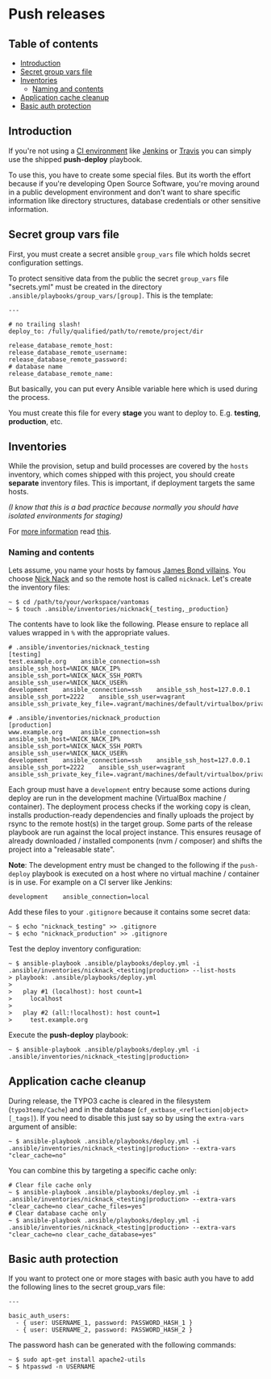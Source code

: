 # Push releases

## Table of contents

<!-- START doctoc generated TOC please keep comment here to allow auto update -->
<!-- DON'T EDIT THIS SECTION, INSTEAD RE-RUN doctoc TO UPDATE -->


- [Introduction](#introduction)
- [Secret group vars file](#secret-group-vars-file)
- [Inventories](#inventories)
  - [Naming and contents](#naming-and-contents)
- [Application cache cleanup](#application-cache-cleanup)
- [Basic auth protection](#basic-auth-protection)

<!-- END doctoc generated TOC please keep comment here to allow auto update -->

## Introduction

If you're not using a [CI environment][ci] like [Jenkins][jenkins] or [Travis][travis] you can simply use the shipped
**push-deploy** playbook.

To use this, you have to create some special files. But its worth the effort because if you're developing Open Source
Software, you're moving around in a public development environment and don't want to share specific information like
directory structures, database credentials or other sensitive information.

## Secret group vars file

First, you must create a secret ansible `group_vars` file which holds secret configuration settings.

To protect sensitive data from the public the secret `group_vars` file "secrets.yml" must be created in the directory
`.ansible/playbooks/group_vars/[group]`. This is the template:

    ---

    # no trailing slash!
    deploy_to: /fully/qualified/path/to/remote/project/dir

    release_database_remote_host:
    release_database_remote_username:
    release_database_remote_password:
    # database name
    release_database_remote_name:

But basically, you can put every Ansible variable here which is used during the process.

You must create this file for every **stage** you want to deploy to. E.g. **testing**, **production**, etc.

## Inventories

While the provision, setup and build processes are covered by the `hosts` inventory, which comes shipped with this
project, you should create **separate** inventory files. This is important, if deployment targets the same hosts.

*(I know that this is a *bad practice* because normally you should have isolated environments for staging)*

For [more information][ansible_issue_9065] read [this][google_groups_multimachine_same_ip].

### Naming and contents

Lets assume, you name your hosts by famous [James Bond villains][james_bond_villains]. You choose [Nick Nack][nicknack]
and so the remote host is called `nicknack`. Let's create the inventory files:

    ~ $ cd /path/to/your/workspace/vantomas
    ~ $ touch .ansible/inventories/nicknack{_testing,_production}

The contents have to look like the following. Please ensure to replace all values wrapped in `%`
with the appropriate values.

    # .ansible/inventories/nicknack_testing
    [testing]
    test.example.org    ansible_connection=ssh    ansible_ssh_host=%NICK_NACK_IP%    ansible_ssh_port=%NICK_NACK_SSH_PORT%    ansible_ssh_user=%NICK_NACK_USER%
    development    ansible_connection=ssh    ansible_ssh_host=127.0.0.1    ansible_ssh_port=2222    ansible_ssh_user=vagrant    ansible_ssh_private_key_file=.vagrant/machines/default/virtualbox/private_key

    # .ansible/inventories/nicknack_production
    [production]
    www.example.org     ansible_connection=ssh    ansible_ssh_host=%NICK_NACK_IP%    ansible_ssh_port=%NICK_NACK_SSH_PORT%    ansible_ssh_user=%NICK_NACK_USER%
    development    ansible_connection=ssh    ansible_ssh_host=127.0.0.1    ansible_ssh_port=2222    ansible_ssh_user=vagrant    ansible_ssh_private_key_file=.vagrant/machines/default/virtualbox/private_key

Each group must have a `development` entry because some actions during deploy are run in the development machine
(VirtualBox machine / container). The deployment process checks if the working copy is clean, installs production-ready
dependencies and finally uploads the project by rsync to the remote host(s) in the target group. Some parts of the
release playbook are run against the local project instance. This ensures reusage of already downloaded / installed
components (nvm / composer) and shifts the project into a "releasable state".

**Note**: The development entry must be changed to the following if the `push-deploy` playbook is executed on a host
where no virtual machine / container is in use. For example on a CI server like Jenkins:

    development    ansible_connection=local

Add these files to your `.gitignore` because it contains some secret data:

    ~ $ echo "nicknack_testing" >> .gitignore
    ~ $ echo "nicknack_production" >> .gitignore

Test the deploy inventory configuration:

    ~ $ ansible-playbook .ansible/playbooks/deploy.yml -i .ansible/inventories/nicknack_<testing|production> --list-hosts
    > playbook: .ansible/playbooks/deploy.yml
    >
    >   play #1 (localhost): host count=1
    >     localhost
    >
    >   play #2 (all:!localhost): host count=1
    >     test.example.org

Execute the **push-deploy** playbook:

    ~ $ ansible-playbook .ansible/playbooks/deploy.yml -i .ansible/inventories/nicknack_<testing|production>

## Application cache cleanup

During release, the TYPO3 cache is cleared in the filesystem (`typo3temp/Cache`) and in the database
(`cf_extbase_<reflection|object>[_tags]`). If you need to disable this just say so by using the `extra-vars` argument
of ansible:

    ~ $ ansible-playbook .ansible/playbooks/deploy.yml -i .ansible/inventories/nicknack_<testing|production> --extra-vars "clear_cache=no"

You can combine this by targeting a specific cache only:

    # Clear file cache only
    ~ $ ansible-playbook .ansible/playbooks/deploy.yml -i .ansible/inventories/nicknack_<testing|production> --extra-vars "clear_cache=no clear_cache_files=yes"
    # Clear database cache only
    ~ $ ansible-playbook .ansible/playbooks/deploy.yml -i .ansible/inventories/nicknack_<testing|production> --extra-vars "clear_cache=no clear_cache_database=yes"

## Basic auth protection

If you want to protect one or more stages with basic auth you have to add the following lines to the secret group_vars
file:

    ---

    basic_auth_users:
      - { user: USERNAME_1, password: PASSWORD_HASH_1 }
      - { user: USERNAME_2, password: PASSWORD_HASH_2 }

The password hash can be generated with the following commands:

    ~ $ sudo apt-get install apache2-utils
    ~ $ htpasswd -n USERNAME

[ci]: https://en.wikipedia.org/wiki/Continuous_integration
[jenkins]: https://jenkins-ci.org/
[travis]: https://travis-ci.org/
[ansible_issue_9065]: https://github.com/ansible/ansible/issues/9065
[google_groups_multimachine_same_ip]: https://groups.google.com/forum/#!topic/ansible-project/fDMQhGuSt9A
[james_bond_villains]: https://en.wikipedia.org/wiki/List_of_James_Bond_villains
[nicknack]: http://jamesbond.wikia.com/wiki/Nick_Nack